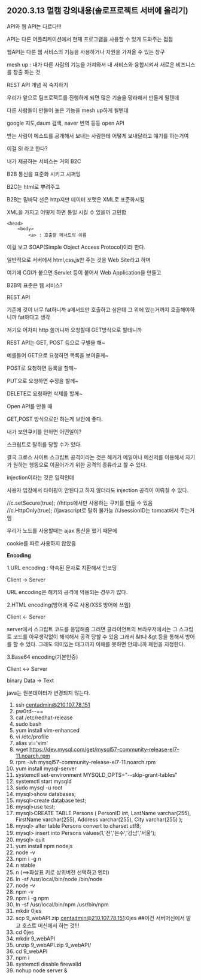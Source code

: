 ## 2020.3.13 멀캠 강의내용(솔로프로젝트 서버에 올리기)

API와 웹 API는 다르다!!!

API는 다른 어플리케이션에서 현재 프로그램을 사용할 수 있게 도와주는 접점

웹API는 다른 웹 서비스의 기능을 사용하거나 자원을 가져올 수 있는 창구

mesh up : 내가 다른 사람의 기능을 가져와서 내 서비스와 융합시켜서 새로운 비즈니스를 창출 하는 것



REST API 개념 꼭 숙지하기

우리가 앞으로 팀프로젝트를 진행하게 되면 많은 기술을 망라해서 만들게 될텐데

다른 사람들이 만들어 놓은 기능을 mesh up하게 될텐데

google 지도,daum 검색, naver 번역 등등 open API



받는 사람이 메소드를 공개해서 보내는 사람한테 어떻게 보내달라고 얘기를 하는거여

이걸 SI 라고 한다?



내가 제공하는 서비스는 거의 B2C

B2B 통신을 표준화 시키고 시퍼잉



B2C는 html로 뿌려주고

B2B는 밑바닥 선은 http지만 데이터 포맷은 XML로 표준화시킴

XML을 가지고 어떻게 하면 통일 시킬 수 있을까 고민함

<Envelope>

	<head>
	    <body>
	        <a> : 호출할 메서드의 이름

이걸 보고 SOAP(Simple Object Access Protocol)이라 한다.







일반적으로 서버에서 html,css,js만 주는 것을 Web Site라고 하며

여기에 CGI가 붙으면 Servlet 등이 붙어서 Web Application을 만들고

B2B의 표준은 웹 서비스?



REST API 

기존에 것이 너무 fat하니까 a메서드만 호출하고 싶은데 그 위에 있는거까지 호출해야하니까 fat하다고 생각

저기요 어차피 http 쓸꺼니까 요청할때 GET방식으로 할테니까 

REST API는 GET, POST 등으로 구별을 해~ 

예를들어 GET으로 요청하면 목록을 보여줄께~

POST로 요청하면 등록을 할께~

PUT으로 요청하면 수정을 할께~

DELETE로 요청하면 삭제를 할께~



Open API를 만들 때

GET,POST 방식으로만 하는게 보안에 좋다.



내가 보안쿠키를 안하면 어떤일이?

스크립트로 탈취를 당할 수가 있다.



결국 크로스 사이트 스크립트 공격이라는 것은 해커가 메일이나 메신저를 이용해서 자기가 원하는 행동으로 이끌어가기 위한 공격의 종류라고 할 수 있다.





injection이라는 것은 입력인데

사용자 입장에서 타이핑이 안된다고 하지 않더라도 injection 공격이 이뤄질 수 있다.



//c.setSecure(true); //https에서만 사용하는 쿠키를 만들 수 있음
//c.HttpOnly(true); //javascript로 탈취 불가능
//JsessionID는 tomcat에서 주는거임



우리가 노드를 사용할때는 ajax 통신을 했기 때문에

cookie를 따로 사용하지 않았음





**Encoding**

1.URL encoding : 약속된 문자로 치환해서 인코딩

Client -> Server

URL encoding은 해커의 공격에 악용되는 경우가 많다.

2.HTML encoding(방어에 주로 사용/XSS 방어에 쓰임)

Client <- Server

server에서 스크립트 코드를 응답해줌 그러면 클라이언트의 브라우저에서는 그 스크립트 코드를 아무생각없이 해석해서 공격 당할 수 있음 그래서 &lt나 &gt 등을 통해서 방어를 할 수 있다. 그래도 의미있는 태그까지 이해를 못하면 안돼니까 패턴을 지정한다.

3.Base64 encoding(기본인증)

Client <-> Server

binary Data -> Text







java는 원본데이터가 변경되지 않는다.











1. ssh centadmin@210.107.78.151
2. pw0rd--==
3. cat /etc/redhat-release
4. sudo bash
5. yum install vim-enhanced
6. vi /etc/profile
7. alias vi='vim'
8. wget https://dev.mysql.com/get/mysql57-community-release-el7-11.noarch.rpm
9. rpm -ivh mysql57-community-release-el7-11.noarch.rpm
10. yum install mysql-server
11. systemctl set-environment MYSQLD_OPTS="--skip-grant-tables"
12. systemctl start mysqld 
13. sudo mysql -u root
14. mysql>show databases;
15. mysql>create database test;
16. mysql>use test;
17. mysql>CREATE TABLE Persons (
    PersonID int,
    LastName varchar(255),
    FirstName varchar(255),
    Address varchar(255),
    City varchar(255)
);
18. mysql> alter table Persons convert to charset utf8;
19. mysql> insert into Persons values(1,'전','은수','강남','서울');
20. mysql> quit
21. yum install npm nodejs
22. node -v
23. npm i -g n
24. n stable
25. n (==>화살표 키로 상위버전 선택하고 엔터)
26. ln -sf /usr/local/bin/node /bin/node
27. node -v
28. npm -v
29. npm i -g npm
30. ln -sf /usr/local/bin/npm /usr/bin/npm
31. mkdir 0jes
32. scp 9_webAPI.zip centadmin@210.107.78.151:0jes  ##이건 서버머신에서 말고 호스트 머신에서 하는 것!!!
33. cd 0jes
34. mkdir 9_webAPI
33. unzip 9_webAPI.zip 9_webAPI/
35. cd 9_webAPI
36. npm i
31. systemctl disable firewalld
32. nohup node server &